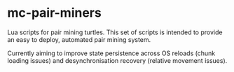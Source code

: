 mc-pair-miners
==============

Lua scripts for pair mining turtles. This set of scripts is intended to provide an easy to deploy, automated pair mining system.

Currently aiming to improve state persistence across OS reloads (chunk loading issues) and desynchronisation recovery (relative movement issues).
